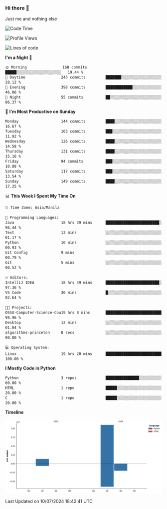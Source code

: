 ### Hi there 👋

Just me and nothing else


<!--START_SECTION:waka-->
![Code Time](http://img.shields.io/badge/Code%20Time-484%20hrs%2058%20mins-blue)

![Profile Views](http://img.shields.io/badge/Profile%20Views-8-blue)

![Lines of code](https://img.shields.io/badge/From%20Hello%20World%20I%27ve%20Written-12.3%20million%20lines%20of%20code-blue)

**I'm a Night 🦉** 

```text
🌞 Morning                168 commits         █████░░░░░░░░░░░░░░░░░░░░   19.44 % 
🌆 Daytime                243 commits         ███████░░░░░░░░░░░░░░░░░░   28.12 % 
🌃 Evening                398 commits         ████████████░░░░░░░░░░░░░   46.06 % 
🌙 Night                  55 commits          ██░░░░░░░░░░░░░░░░░░░░░░░   06.37 % 
```
📅 **I'm Most Productive on Sunday** 

```text
Monday                   144 commits         ████░░░░░░░░░░░░░░░░░░░░░   16.67 % 
Tuesday                  103 commits         ███░░░░░░░░░░░░░░░░░░░░░░   11.92 % 
Wednesday                126 commits         ████░░░░░░░░░░░░░░░░░░░░░   14.58 % 
Thursday                 131 commits         ████░░░░░░░░░░░░░░░░░░░░░   15.16 % 
Friday                   94 commits          ███░░░░░░░░░░░░░░░░░░░░░░   10.88 % 
Saturday                 117 commits         ███░░░░░░░░░░░░░░░░░░░░░░   13.54 % 
Sunday                   149 commits         ████░░░░░░░░░░░░░░░░░░░░░   17.25 % 
```


📊 **This Week I Spent My Time On** 

```text
🕑︎ Time Zone: Asia/Manila

💬 Programming Languages: 
Java                     18 hrs 39 mins      ████████████████████████░   96.44 % 
Text                     13 mins             ░░░░░░░░░░░░░░░░░░░░░░░░░   01.17 % 
Python                   10 mins             ░░░░░░░░░░░░░░░░░░░░░░░░░   00.93 % 
Git Config               9 mins              ░░░░░░░░░░░░░░░░░░░░░░░░░   00.79 % 
Git                      5 mins              ░░░░░░░░░░░░░░░░░░░░░░░░░   00.52 % 

🔥 Editors: 
IntelliJ IDEA            18 hrs 49 mins      ████████████████████████░   97.36 % 
VS Code                  30 mins             █░░░░░░░░░░░░░░░░░░░░░░░░   02.64 % 

🐱‍💻 Projects: 
OSSU-Computer-Science-Cou19 hrs 8 mins       █████████████████████████   98.96 % 
Desktop                  12 mins             ░░░░░░░░░░░░░░░░░░░░░░░░░   01.04 % 
algorithms-princeton     0 secs              ░░░░░░░░░░░░░░░░░░░░░░░░░   00.00 % 

💻 Operating System: 
Linux                    19 hrs 20 mins      █████████████████████████   100.00 % 
```

**I Mostly Code in Python** 

```text
Python                   3 repos             ███████████████░░░░░░░░░░   60.00 % 
HTML                     1 repo              █████░░░░░░░░░░░░░░░░░░░░   20.00 % 
C                        1 repo              █████░░░░░░░░░░░░░░░░░░░░   20.00 % 
```



**Timeline**

![Lines of Code chart](https://raw.githubusercontent.com/brutist/brutist/main/assets/bar_graph.png)


 Last Updated on 10/07/2024 18:42:41 UTC
<!--END_SECTION:waka-->
